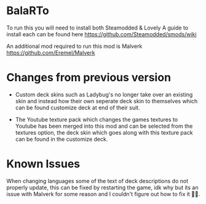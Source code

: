 # BalaRTo

To run this you will need to install both Steamodded & Lovely
A guide to install each can be found here https://github.com/Steamodded/smods/wiki

An additional mod required to run this mod is Malverk https://github.com/Eremel/Malverk

# Changes from previous version
- Custom deck skins such as Ladybug's no longer take over an existing skin and instead how their own seperate deck skin to themselves which can be found customize deck at end of their suit.

- The Youtube texture pack which changes the games textures to Youtube has been merged into this mod and can be selected from the textures option, the deck skin which goes along with this texture pack can be found in the customize deck.

# Known Issues 
When changing languages some of the text of deck descriptions do not properly update, this can be fixed by restarting the game, idk why but its an issue with Malverk for some reason and I couldn't figure out how to fix it 🤷‍♂️.

